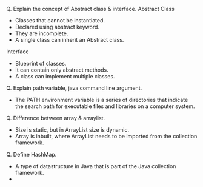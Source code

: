 Q. Explain the concept of Abstract class & interface.
Abstract Class
- Classes that cannot be instantiated.
- Declared using abstract keyword.
- They are incomplete.
- A single class can inherit an Abstract class. 

Interface
- Blueprint of classes.
- It can contain only abstract methods.
- A class can implement multiple classes.

Q. Explain path variable, java command line argument.
- The PATH environment variable is a series of directories that indicate the search path for executable files and libraries on a computer system.

Q. Difference between array & arraylist.
- Size is static, but in ArrayList size is dynamic.
- Array is inbuilt, where ArrayList needs to be imported from the collection framework.

Q. Define HashMap.
- A type of datastructure in Java that is part of the Java collection framework.
- 
